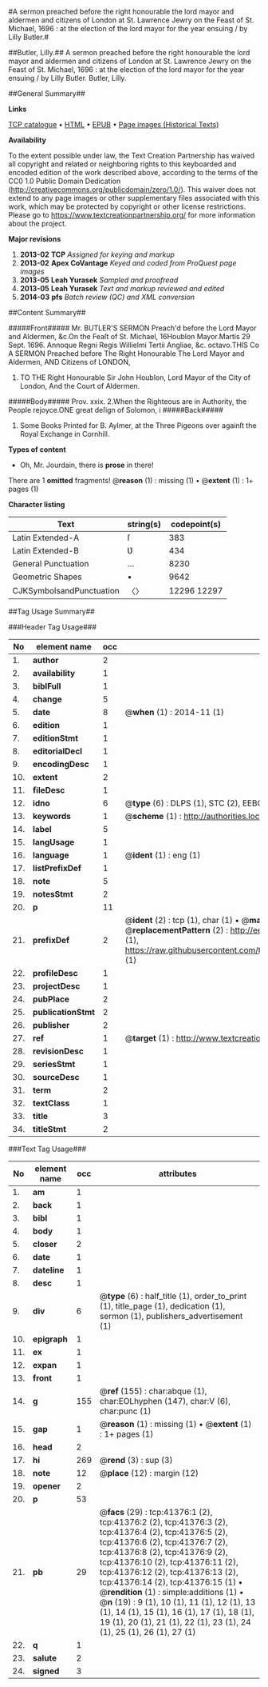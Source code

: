 #A sermon preached before the right honourable the lord mayor and aldermen and citizens of London at St. Lawrence Jewry on the Feast of St. Michael, 1696 : at the election of the lord mayor for the year ensuing / by Lilly Butler.#

##Butler, Lilly.##
A sermon preached before the right honourable the lord mayor and aldermen and citizens of London at St. Lawrence Jewry on the Feast of St. Michael, 1696 : at the election of the lord mayor for the year ensuing / by Lilly Butler.
Butler, Lilly.

##General Summary##

**Links**

[TCP catalogue](http://www.ota.ox.ac.uk/tcp/)  • 
[HTML](http://tei.it.ox.ac.uk/tcp/Texts-HTML/free/A30/A30732.html)  • 
[EPUB](http://tei.it.ox.ac.uk/tcp/Texts-EPUB/free/A30/A30732.epub) • 
[Page images (Historical Texts)](https://historicaltexts.jisc.ac.uk/eebo-08482975e)

**Availability**

To the extent possible under law, the Text Creation Partnership has waived all copyright and related or neighboring rights to this keyboarded and encoded edition of the work described above, according to the terms of the CC0 1.0 Public Domain Dedication (http://creativecommons.org/publicdomain/zero/1.0/). This waiver does not extend to any page images or other supplementary files associated with this work, which may be protected by copyright or other license restrictions. Please go to https://www.textcreationpartnership.org/ for more information about the project.

**Major revisions**

1. __2013-02__ __TCP__ *Assigned for keying and markup*
1. __2013-02__ __Apex CoVantage__ *Keyed and coded from ProQuest page images*
1. __2013-05__ __Leah Yurasek__ *Sampled and proofread*
1. __2013-05__ __Leah Yurasek__ *Text and markup reviewed and edited*
1. __2014-03__ __pfs__ *Batch review (QC) and XML conversion*

##Content Summary##

#####Front#####
 Mr. BUTLER'S SERMON Preach'd before the Lord Mayor and Aldermen, &c.On the Feaſt of St. Michael, 16Houblon Mayor.Martis 29 Sept. 1696. Annoque Regni Regis Willielmi Tertii Angliae, &c. octavo.THIS Co A SERMON Preached before The Right Honourable The Lord Mayor and Aldermen, AND Citizens of LONDON, 
1. TO THE Right Honourable Sir John Houblon, Lord Mayor of the City of London, And the Court of Aldermen.

#####Body#####
Prov. xxix. 2.When the Righteous are in Authority, the People rejoyce.ONE great deſign of Solomon, i
#####Back#####

1. Some Books Printed for B. Aylmer, at the Three Pigeons over againſt the Royal Exchange in Cornhill.

**Types of content**

  * Oh, Mr. Jourdain, there is **prose** in there!

There are 1 **omitted** fragments! 
 @__reason__ (1) : missing (1)  •  @__extent__ (1) : 1+ pages (1)

**Character listing**


|Text|string(s)|codepoint(s)|
|---|---|---|
|Latin Extended-A|ſ|383|
|Latin Extended-B|Ʋ|434|
|General Punctuation|…|8230|
|Geometric Shapes|▪|9642|
|CJKSymbolsandPunctuation|〈〉|12296 12297|

##Tag Usage Summary##

###Header Tag Usage###

|No|element name|occ|attributes|
|---|---|---|---|
|1.|__author__|2||
|2.|__availability__|1||
|3.|__biblFull__|1||
|4.|__change__|5||
|5.|__date__|8| @__when__ (1) : 2014-11 (1)|
|6.|__edition__|1||
|7.|__editionStmt__|1||
|8.|__editorialDecl__|1||
|9.|__encodingDesc__|1||
|10.|__extent__|2||
|11.|__fileDesc__|1||
|12.|__idno__|6| @__type__ (6) : DLPS (1), STC (2), EEBO-CITATION (1), OCLC (1), VID (1)|
|13.|__keywords__|1| @__scheme__ (1) : http://authorities.loc.gov/ (1)|
|14.|__label__|5||
|15.|__langUsage__|1||
|16.|__language__|1| @__ident__ (1) : eng (1)|
|17.|__listPrefixDef__|1||
|18.|__note__|5||
|19.|__notesStmt__|2||
|20.|__p__|11||
|21.|__prefixDef__|2| @__ident__ (2) : tcp (1), char (1)  •  @__matchPattern__ (2) : ([0-9\-]+):([0-9IVX]+) (1), (.+) (1)  •  @__replacementPattern__ (2) : http://eebo.chadwyck.com/downloadtiff?vid=$1&page=$2 (1), https://raw.githubusercontent.com/textcreationpartnership/Texts/master/tcpchars.xml#$1 (1)|
|22.|__profileDesc__|1||
|23.|__projectDesc__|1||
|24.|__pubPlace__|2||
|25.|__publicationStmt__|2||
|26.|__publisher__|2||
|27.|__ref__|1| @__target__ (1) : http://www.textcreationpartnership.org/docs/. (1)|
|28.|__revisionDesc__|1||
|29.|__seriesStmt__|1||
|30.|__sourceDesc__|1||
|31.|__term__|2||
|32.|__textClass__|1||
|33.|__title__|3||
|34.|__titleStmt__|2||


###Text Tag Usage###

|No|element name|occ|attributes|
|---|---|---|---|
|1.|__am__|1||
|2.|__back__|1||
|3.|__bibl__|1||
|4.|__body__|1||
|5.|__closer__|2||
|6.|__date__|1||
|7.|__dateline__|1||
|8.|__desc__|1||
|9.|__div__|6| @__type__ (6) : half_title (1), order_to_print (1), title_page (1), dedication (1), sermon (1), publishers_advertisement (1)|
|10.|__epigraph__|1||
|11.|__ex__|1||
|12.|__expan__|1||
|13.|__front__|1||
|14.|__g__|155| @__ref__ (155) : char:abque (1), char:EOLhyphen (147), char:V (6), char:punc (1)|
|15.|__gap__|1| @__reason__ (1) : missing (1)  •  @__extent__ (1) : 1+ pages (1)|
|16.|__head__|2||
|17.|__hi__|269| @__rend__ (3) : sup (3)|
|18.|__note__|12| @__place__ (12) : margin (12)|
|19.|__opener__|2||
|20.|__p__|53||
|21.|__pb__|29| @__facs__ (29) : tcp:41376:1 (2), tcp:41376:2 (2), tcp:41376:3 (2), tcp:41376:4 (2), tcp:41376:5 (2), tcp:41376:6 (2), tcp:41376:7 (2), tcp:41376:8 (2), tcp:41376:9 (2), tcp:41376:10 (2), tcp:41376:11 (2), tcp:41376:12 (2), tcp:41376:13 (2), tcp:41376:14 (2), tcp:41376:15 (1)  •  @__rendition__ (1) : simple:additions (1)  •  @__n__ (19) : 9 (1), 10 (1), 11 (1), 12 (1), 13 (1), 14 (1), 15 (1), 16 (1), 17 (1), 18 (1), 19 (1), 20 (1), 21 (1), 22 (1), 23 (1), 24 (1), 25 (1), 26 (1), 27 (1)|
|22.|__q__|1||
|23.|__salute__|2||
|24.|__signed__|3||
